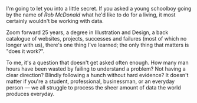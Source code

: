 I'm going to let you into a little secret. If you asked a young schoolboy going by the name of <i class="highlight highlight-italic">Rob McDonald</i> what he'd like to do for a living, it most certainly wouldn't be working with data.

Zoom forward 25 years, a degree in Illustration and Design, a back catalogue of websites, projects, successes and failures (most of which no longer with us), there's one thing I've learned; the only thing that matters is "does it work?".

To me, it's a question that doesn't get asked often enough. How many man hours have been wasted by failing to understand a problem? Not having a clear direction? Blindly following a hunch without hard evidence? It doesn't matter if you're a student, professional, businessman, or an everyday person — we all struggle to process the sheer amount of data the world produces everyday.
